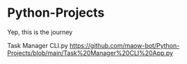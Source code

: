 # Python-Projects
Yep,
this is the journey

Task Manager CLI.py
https://github.com/maow-bot/Python-Projects/blob/main/Task%20Manager%20CLI%20App.py
